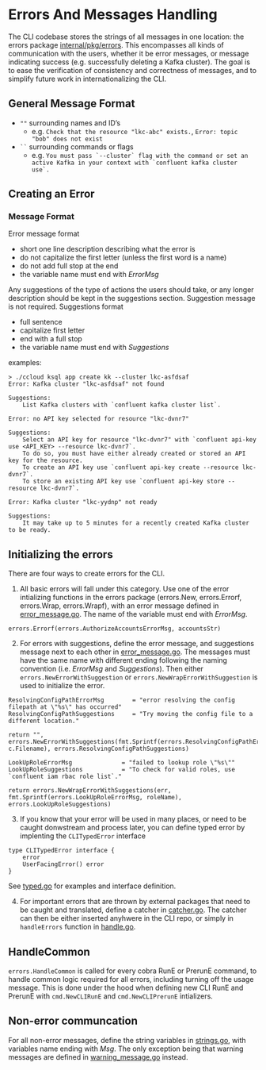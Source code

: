 # Errors And Messages Handling

The CLI codebase stores the strings of all messages in one location: the errors package [internal/pkg/errors](). This encompasses all kinds of communication with the users, whether it be error messages, or message indicating success (e.g. successfully deleting a Kafka cluster). The goal is to ease the verification of consistency and correctness of messages, and to simplify future work in internationalizing the CLI.

## General Message Format
- `""` surrounding names and ID’s
    - e.g. `Check that the resource "lkc-abc" exists.`, `Error: topic "bob" does not exist`
- ```` `` ```` surrounding commands or flags
    - e.g. ``You must pass `--cluster` flag with the command or set an active Kafka in your context with `confluent kafka cluster use`.``

## Creating an Error
### Message Format
Error message format
- short one line description describing what the error is
- do not capitalize the first letter (unless the first word is a name)
- do not add full stop at the end
- the variable name must end with *ErrorMsg*

Any suggestions of the type of actions the users should take, or any longer description should be kept in the suggestions section.
Suggestion message is not required.
Suggestions format
- full sentence
- capitalize first letter
- end with a full stop 
- the variable name must end with *Suggestions*

examples:
```
> ./ccloud ksql app create kk --cluster lkc-asfdsaf
Error: Kafka cluster "lkc-asfdsaf" not found

Suggestions:
    List Kafka clusters with `confluent kafka cluster list`.
```
```
Error: no API key selected for resource "lkc-dvnr7"

Suggestions:
    Select an API key for resource "lkc-dvnr7" with `confluent api-key use <API_KEY> --resource lkc-dvnr7`.
    To do so, you must have either already created or stored an API key for the resource.
    To create an API key use `confluent api-key create --resource lkc-dvnr7`.
    To store an existing API key use `confluent api-key store --resource lkc-dvnr7`.
```
```
Error: Kafka cluster "lkc-yydnp" not ready

Suggestions:
    It may take up to 5 minutes for a recently created Kafka cluster to be ready.
```

## Initializing the errors
There are four ways to create errors for the CLI.

1. All basic errors will fall under this category. Use one of the error intializing functions in the errors package (errors.New, errors.Errorf, errors.Wrap, errors.Wrapf), with an error message defined in [error_message.go](error_message.go). The name of the variable must end with *ErrorMsg*.
```
errors.Errorf(errors.AuthorizeAccountsErrorMsg, accountsStr)
```
2. For errors with suggestions, define the error message, and suggestions message next to each other in [error_message.go](error_message.go). The messages must have the same name with different ending following the naming convention (i.e. *ErrorMsg* and *Suggestions*). Then either `errors.NewErrorWithSuggestion` or `errors.NewWrapErrorWithSuggestion` is used to initialize the error.

```
ResolvingConfigPathErrorMsg        = "error resolving the config filepath at \"%s\" has occurred"
ResolvingConfigPathSuggestions     = "Try moving the config file to a different location."

return "", errors.NewErrorWithSuggestions(fmt.Sprintf(errors.ResolvingConfigPathErrorMsg, c.Filename), errors.ResolvingConfigPathSuggestions)
```

```
LookUpRoleErrorMsg              = "failed to lookup role \"%s\""
LookUpRoleSuggestions           = "To check for valid roles, use `confluent iam rbac role list`."

return errors.NewWrapErrorWithSuggestions(err, fmt.Sprintf(errors.LookUpRoleErrorMsg, roleName), errors.LookUpRoleSuggestions)
```

3. If you know that your error will be used in many places, or need to be caught donwstream and process later, you can define typed error by implenting the `CLITypedError` interface
```
type CLITypedError interface {
	error
	UserFacingError() error
}
```
  See [typed.go](typed.go) for examples and interface definition.

4. For important errors that are thrown by external packages that need to be caught and translated, define a catcher in [catcher.go](catcher.go). The catcher can then be either inserted anyhwere in the CLI repo, or simply in `handleErrors` function in [handle.go](handle.go).

## HandleCommon
`errors.HandleCommon` is called for every cobra RunE or PrerunE command, to handle common logic required for all errors, including turning off the usage message. This is done under the hood when defining new CLI RunE and PrerunE with `cmd.NewCLIRunE` and `cmd.NewCLIPrerunE` intializers.

## Non-error communcation
For all non-error messages, define the string variables in [strings.go](strings.go), with variables name ending with *Msg*. The only exception being that warning messages are defined in [warning_message.go](warning_message.go) instead.
